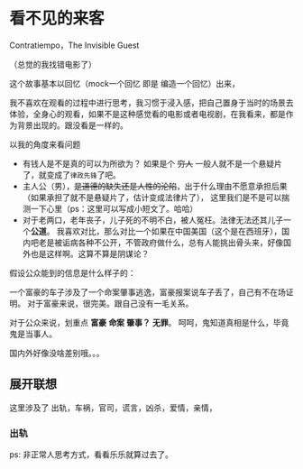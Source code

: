 # 看不见的来客

Contratiempo，The Invisible Guest

（总觉的我找错电影了）

这个故事基本以回忆（mock一个回忆 即是 编造一个回忆）出来，

我不喜欢在观看的过程中进行思考，我习惯于浸入感，把自己置身于当时的场景去体验，全身心的观看，如果不是这种感觉看的电影或者电视剧，在我看来，都是作为背景出现的。跟没看是一样的。

以我的角度来看问题

- 有钱人是不是真的可以为所欲为？ 如果是个 ~~穷人~~ 一般人就不是一个悬疑片了，就变成了`律政先锋`了吧。
- 主人公（男），~~是道德的缺失还是人性的沦陷~~，出于什么理由不愿意承担后果（如果承担了就不是悬疑片了，估计变成法律片了）， 这里我们是不是可以揣测一下心里（ps：这里可以写成小短文了。哈哈）
- 对于老两口，老年丧子，儿子死的不明不白，被人冤枉。法律无法还其儿子一个**公道**。 我喜欢对比，那么对比一个如果在中国美国（这个是在西班牙），国内吧老是被诟病各种不公开，不管政府做什么，总有人能挑出骨头来，好像国外也是这样啊。这算不算是阴谋论？


假设公众能到的信息是什么样子的：

一个富豪的车子涉及了一个命案肇事逃逸，富豪报案说车子丢了，自己有不在场证明。 对于富豪来说，很完美。跟自己没有一毛关系。

对于公众来说，划重点 **富豪** **命案** **肇事？** **无罪**。 呵呵，鬼知道真相是什么，毕竟鬼是当事人。

国内外好像没啥差别哦。。。



## 展开联想

这里涉及了 出轨，车祸，官司，谎言，凶杀，爱情，亲情，

### 出轨





ps: 非正常人思考方式，看看乐乐就算过去了。